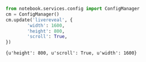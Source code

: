 

```python
from notebook.services.config import ConfigManager
cm = ConfigManager()
cm.update('livereveal', {
        'width': 1600,
        'height': 800,
        'scroll': True,
})
```




    {u'height': 800, u'scroll': True, u'width': 1600}


